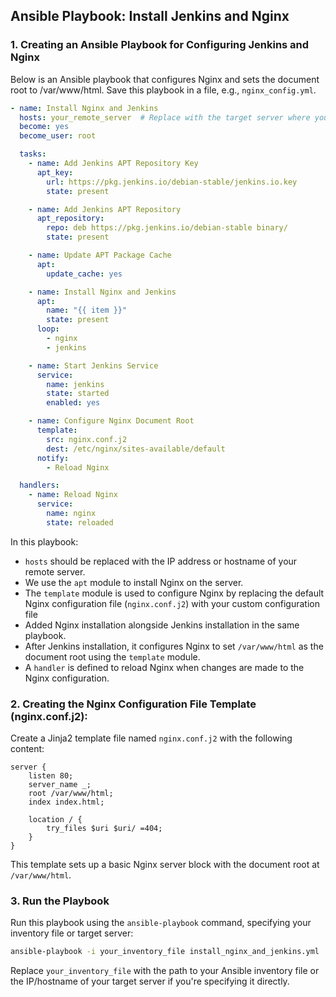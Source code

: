 ## Ansible Playbook: Install Jenkins and Nginx

### 1. Creating an Ansible Playbook for Configuring Jenkins and Nginx

Below is an Ansible playbook that configures Nginx and sets the document root to /var/www/html. Save this playbook in a file, e.g., `nginx_config.yml`.

```yaml
- name: Install Nginx and Jenkins
  hosts: your_remote_server  # Replace with the target server where you want to install Nginx and Jenkins
  become: yes
  become_user: root

  tasks:
    - name: Add Jenkins APT Repository Key
      apt_key:
        url: https://pkg.jenkins.io/debian-stable/jenkins.io.key
        state: present

    - name: Add Jenkins APT Repository
      apt_repository:
        repo: deb https://pkg.jenkins.io/debian-stable binary/
        state: present

    - name: Update APT Package Cache
      apt:
        update_cache: yes

    - name: Install Nginx and Jenkins
      apt:
        name: "{{ item }}"
        state: present
      loop:
        - nginx
        - jenkins

    - name: Start Jenkins Service
      service:
        name: jenkins
        state: started
        enabled: yes

    - name: Configure Nginx Document Root
      template:
        src: nginx.conf.j2
        dest: /etc/nginx/sites-available/default
      notify:
        - Reload Nginx

  handlers:
    - name: Reload Nginx
      service:
        name: nginx
        state: reloaded
```

In this playbook:
- `hosts` should be replaced with the IP address or hostname of your remote server.
- We use the `apt` module to install Nginx on the server.
- The `template` module is used to configure Nginx by replacing the default Nginx configuration file (`nginx.conf.j2`) with your custom configuration file
- Added Nginx installation alongside Jenkins installation in the same playbook.
- After Jenkins installation, it configures Nginx to set `/var/www/html` as the document root using the `template` module.
- A `handler` is defined to reload Nginx when changes are made to the Nginx configuration.

### 2. Creating the Nginx Configuration File Template (nginx.conf.j2):

Create a Jinja2 template file named `nginx.conf.j2` with the following content:

```nginx
server {
    listen 80;
    server_name _;
    root /var/www/html;
    index index.html;

    location / {
        try_files $uri $uri/ =404;
    }
}
```

This template sets up a basic Nginx server block with the document root at `/var/www/html`.

### 3. Run the Playbook
Run this playbook using the `ansible-playbook` command, specifying your inventory file or target server:

```bash
ansible-playbook -i your_inventory_file install_nginx_and_jenkins.yml
```

Replace `your_inventory_file` with the path to your Ansible inventory file or the IP/hostname of your target server if you're specifying it directly.
